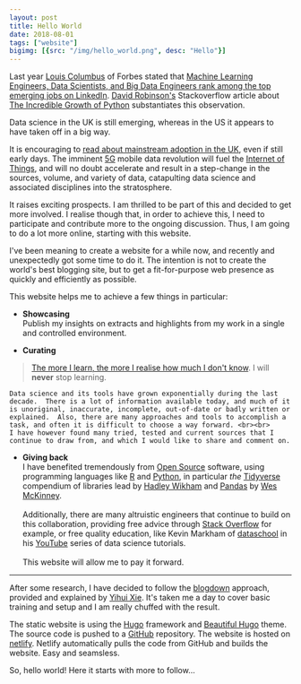 ```yaml
---
layout: post
title: Hello World
date: 2018-08-01
tags: ["website"]
bigimg: [{src: "/img/hello_world.png", desc: "Hello"}]
---
```


Last year [Louis Columbus](https://www.forbes.com/sites/louiscolumbus/#7a3e7ef539e0) of Forbes stated that [Machine Learning Engineers, Data Scientists, and Big Data Engineers rank among the top emerging jobs on LinkedIn](https://www.forbes.com/sites/louiscolumbus/2017/12/11/linkedins-fastest-growing-jobs-today-are-in-data-science-machine-learning/#733bba4d51bd). [David Robinson's](https://stackoverflow.blog/authors/drobinson/) Stackoverflow article about [The Incredible Growth of Python](https://stackoverflow.blog/2017/09/06/incredible-growth-python/?_ga=2.89377243.1384298729.1532773871-1665501156.1497260571) substantiates this observation.

Data science in the UK is still emerging, whereas in the US it appears to have taken off in a big way.  

It is encouraging to [read about mainstream adoption in the UK](https://www.ft.com/content/d9b3511c-90da-11e8-b639-7680cedcc421), even if still early days. The imminent [5G](https://5g.co.uk/guides/what-is-5g/ ) mobile data revolution will fuel the [Internet of Things](https://en.wikipedia.org/wiki/Internet_of_things), and will no doubt accelerate and result in a step-change in the sources, volume, and variety of data, catapulting data science and associated disciplines into the stratosphere.

It raises exciting prospects.  I am thrilled to be part of this and decided to get more involved.  I realise though that, in order to achieve this, I need to participate and contribute more to the ongoing discussion.  Thus, I am going to do a lot more online, starting with this website.

I've been meaning to create a website for a while now, and recently and unexpectedly got some time to do it.  The intention is not to create the world's best blogging site, but to get a fit-for-purpose web presence as quickly and efficiently as possible.

This website helps me to achieve a few things in particular:

- **Showcasing** <br>
  Publish my insights on extracts and highlights from my work in a single and controlled environment.
  
- **Curating** <br>
> [The more I learn, the more I realise how much I don't know](https://en.wikiquote.org/wiki/Albert_Einstein).  I will **never** stop learning.  

    Data science and its tools have grown exponentially during the last decade.  There is a lot of information available today, and much of it is unoriginal, inaccurate, incomplete, out-of-date or badly written or explained.  Also, there are many approaches and tools to accomplish a task, and often it is difficult to choose a way forward. <br><br>
    I have however found many tried, tested and current sources that I continue to draw from, and which I would like to share and comment on.

- **Giving back** <br>
  I have benefited tremendously from [Open Source](https://en.wikipedia.org/wiki/Open-source_software) software, using programming languages like [R](https://www.r-project.org) and [Python](https://www.python.org), in particular *the* [Tidyverse](https://www.tidyverse.org) compendium of libraries lead by [Hadley Wikham](http://hadley.nz) and [Pandas](https://pandas.pydata.org) by [Wes McKinney](http://wesmckinney.com). <br><br>
  Additionally, there are many altruistic engineers that continue to build on this collaboration, providing free advice through [Stack Overflow](https://stackoverflow.com) for example,  or free quality education, like Kevin Markham of [dataschool](https://www.dataschool.io/about/) in his [YouTube](https://www.youtube.com/channel/UCnVzApLJE2ljPZSeQylSEyg) series of data science tutorials.<br><br>
  This website will allow me to pay it forward.
  
<hr>

After some research, I have decided to follow the [blogdown](https://bookdown.org/yihui/blogdown/installation.html) approach, provided and explained by [Yihui Xie](https://yihui.name).  It's taken me a day to cover basic training and setup and I am really chuffed with the result.

The static website is using the [Hugo](https://gohugo.io) framework and [Beautiful Hugo](https://github.com/halogenica/beautifulhugo) theme.  The source code is pushed to a [GitHub](https://github.com) repository.  The website is hosted on [netlify](https://www.netlify.com).  Netlify automatically pulls the code from GitHub and builds the website.  Easy and seamsless.

So, hello world!  Here it starts with more to follow...